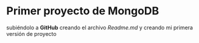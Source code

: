 # Primer proyecto de MongoDB
subiéndolo a **GitHub**
creando el archivo *Readme.md* y creando mi primera versión de proyecto